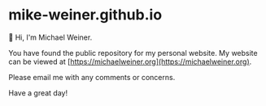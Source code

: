 # mike-weiner.github.io

👋 Hi, I'm Michael Weiner.

You have found the public repository for my personal website. My website can be viewed at [https://michaelweiner.org](https://michaelweiner.org).

Please email me with any comments or concerns.

Have a great day!